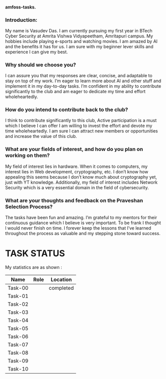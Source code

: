 #### amfoss-tasks.

### Introduction:

My name is Vasudev Das. I am currently pursuing my first year in BTech Cyber Security at Amrita Vishwa Vidyapeetham, Amritapuri campus. My hobbies include playing e-sports and watching movies. I am amazed by AI and the benefits it has for us. I am sure with my beginner lever skills and experience l can give my best.

### Why should we choose you?

 I can assure you that my responses are clear, concise, and adaptable to stay on top of my work. I’m eager to learn more about AI and other stuff and implement it in my day-to-day tasks. I’m confident in my ability to contribute significantly to the club and am eager to dedicate my time and effort wholeheartedly.

### How do you intend to contribute back to the club?

I think to contribute significantly to this club, Active participation is a  must which I believe I can offer I am willing to invest the effort and devote my time wholeheartedly. I am sure l can attract new members or opportunities and increase the value of this club.

 ### What are your fields of interest, and how do you plan on working on them?

 My field of interest lies in hardware. When it comes to computers, my interest lies in Web development, cryptography, etc. I don’t know how appealing this seems because I don’t know much about cryptography yet, just with YT knowledge. Additionally, my field of interest includes Network Security which is a very essential domain in the field of cybersecurity.

 ### What are your thoughts and feedback on the Praveshan Selection Process?
 The tasks have been fun and amazing. I’m grateful to my mentors for their continuous guidance which l believe is very important. To be frank I thought l would never finish on time. l forever keep the lessons that I’ve learned throughout the process as valuable and my stepping stone toward success.

# TASK STATUS
My statistics are as shown :

| Name        | Role         | Location   |
|-------------|--------------|------------|
| Task-00    |              | completed  |
| Task-01    |              |            |
| Task-02    |              |            |
| Task-03    |              |            |              
| Task-04    |              |            |
| Task-05    |              |            |
| Task-06    |              |            |
| Task-07    |              |            | 
| Task-08    |              |            | 
| Task-09    |              |            |  
| Task-10    |              |            |  
